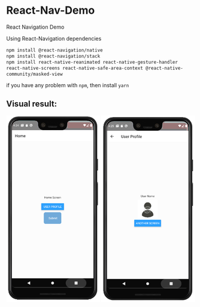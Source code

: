 # React-Nav-Demo
React Navigation Demo

Using React-Navigation dependencies

```
npm install @react-navigation/native
npm install @react-navigation/stack
npm install react-native-reanimated react-native-gesture-handler react-native-screens react-native-safe-area-context @react-native-community/masked-view
```

if you have any problem with ```npm```, then install ```yarn```

## Visual result:
<p align = "center">
<img src="/images/1.png" width="250"> <img src="/images/2.png" width="250"> 
</p>

